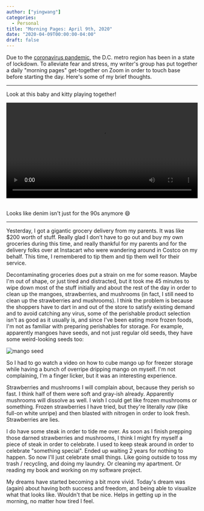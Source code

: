 ```yaml
---
author: ["yingwang"]
categories:
  - Personal
title: "Morning Pages: April 9th, 2020"
date: "2020-04-09T00:00:00-04:00"
draft: false
---
```


Due to the [coronavirus
pandemic](https://en.wikipedia.org/wiki/2019-20_coronavirus_pandemic), the D.C.
metro region has been in a state of lockdown. To alleviate fear and stress, my
writer's group has put together a daily "morning pages" get-together on Zoom in
order to touch base before starting the day. Here's some of my brief thoughts.

__________

Look at this baby and kitty playing together!

<!-- https://stackoverflow.com/a/26276254 -->
<video style="width: 100%; width: -moz-available; width: -webkit-fill-available; width: fill-available; max-width: 100%;" controls>
    <source src="/video/posts/2020/04/09/morning_pages.mp4" type="video/mp4">
    Your browser does not support HTML5 video.
</video>
<br/>
<br/>

Looks like denim isn't just for the 90s anymore :smile:

__________

Yesterday, I got a gigantic grocery delivery from my parents. It was like $200
worth of stuff. Really glad I don't have to go out and buy my own groceries
during this time, and really thankful for my parents and for the delivery folks
over at Instacart who were wandering around in Costco on my behalf. This time, I
remembered to tip them and tip them well for their service.

Decontaminating groceries does put a strain on me for some reason. Maybe I'm out
of shape, or just tired and distracted, but it took me 45 minutes to wipe down
most of the stuff initially and about the rest of the day in order to clean up
the mangoes, strawberries, and mushrooms (in fact, I still need to clean up the
strawberries and mushrooms). I think the problem is because the shoppers have to
dart in and out of the store to satisfy existing demand and to avoid catching
any virus, some of the perishable product selection isn't as good as it usually
is, and since I've been eating more frozen foods, I'm not as familiar with
preparing perishables for storage. For example, apparently mangoes have seeds,
and not just regular old seeds, they have some weird-looking seeds too:

![mango seed](/img/posts/2020/04/09/morning_pages.jpg)

So I had to go watch a video on how to cube mango up for freezer storage while
having a bunch of overripe dripping mango on myself. I'm not complaining, I'm a
finger licker, but it was an interesting experience.

Strawberries and mushrooms I will complain about, because they perish so fast. I
think half of them were soft and gray-ish already. Apparently mushrooms will
dissolve as well. I wish I could get like frozen mushrooms or something. Frozen
strawberries I have tried, but they're literally *raw* (like full-on white
unripe) and then blasted with nitrogen in order to look fresh. Strawberries are
lies.

I do have some steak in order to tide me over. As soon as I finish prepping
those darned strawberries and mushrooms, I think I might fry myself a piece of
steak in order to celebrate. I used to keep steak around in order to celebrate
"something special". Ended up waiting 2 years for nothing to happen. So now I'll
just celebrate small things. Like going outside to toss my trash / recycling,
and doing my laundry. Or cleaning my apartment. Or reading my book and working
on my software project.

My dreams have started becoming a bit more vivid. Today's dream was (again)
about having both success and freedom, and being able to visualize what that
looks like. Wouldn't that be nice. Helps in getting up in the morning, no matter
how tired I feel.
